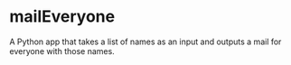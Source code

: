 # mailEveryone
A Python app that takes a list of names as an input and outputs a mail for everyone with those names.
